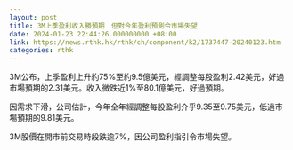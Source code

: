 ```yaml
---
layout: post
title: 3M上季盈利收入勝預期　但對今年盈利預測令市場失望
date: 2024-01-23 22:44:26.000000000 +08:00
link: https://news.rthk.hk/rthk/ch/component/k2/1737447-20240123.htm
categories: rthk
---
```


3M公布，上季盈利上升約75%至約9.5億美元，經調整每股盈利2.42美元，好過市場預期的2.31美元。收入微跌近1%至80.1億美元，好過預期。

因需求下滑，公司估計，今年全年經調整每股盈利介乎9.35至9.75美元，低過市場預期的9.81美元。

3M股價在開市前交易時段跌逾7%，因公司盈利指引令市場失望。
